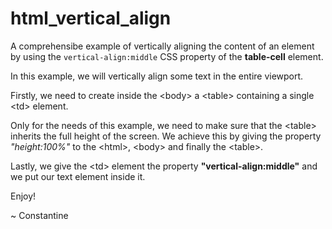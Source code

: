 # html_vertical_align

A comprehensibe example of vertically aligning the content of an element by using the `vertical-align:middle` CSS property of the **table-cell** element.

In this example, we will vertically align some text in the entire viewport.

Firstly, we need to create inside the \<body\> a \<table\> containing a single \<td\> element.

Only for the needs of this example, we need to make sure that the \<table\> inherits the full height of the screen. We achieve this by giving the property *"height:100%"* to the \<html\>, \<body\> and finally the \<table\>.

Lastly, we give the  \<td\> element the property **"vertical-align:middle"** and we put our text element inside it.

Enjoy!

~ Constantine
